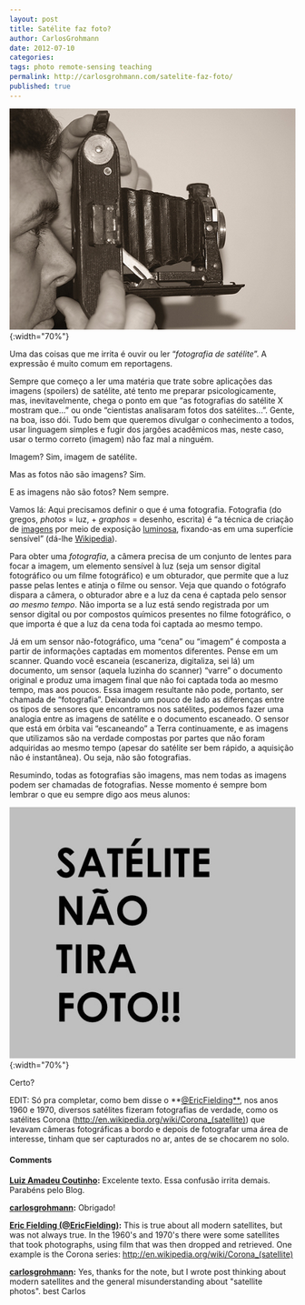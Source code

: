 ```yaml
---
layout: post
title: Satélite faz foto?
author: CarlosGrohmann
date: 2012-07-10
categories: 
tags: photo remote-sensing teaching 
permalink: http://carlosgrohmann.com/satelite-faz-foto/
published: true
---
```



![](/img/29242270.maquina_foto.jpg){:width="70%"}   

Uma das coisas que me irrita é ouvir ou ler “_fotografia de satélite_”. A expressão é muito comum em reportagens.  

Sempre que começo a ler uma matéria que trate sobre aplicações das imagens (spoilers) de satélite, até tento me preparar psicologicamente, mas, inevitavelmente, chega o ponto em que “as fotografias do satélite X mostram que...” ou onde “cientistas analisaram fotos dos satélites...”. Gente, na boa, isso dói. Tudo bem que queremos divulgar o conhecimento a todos, usar linguagem simples e fugir dos jargões acadêmicos mas, neste caso, usar o termo correto (imagem) não faz mal a ninguém.  

Imagem? Sim, imagem de satélite.    

Mas as fotos não são imagens? Sim.    

E as imagens não são fotos? Nem sempre.    

Vamos lá: Aqui precisamos definir o que é uma fotografia.  Fotografia (do gregos, _photos_ = luz, + _graphos_ = desenho, escrita) é “a técnica de criação de [imagens](http://pt.wikipedia.org/wiki/Imagem) por meio de exposição [luminosa](http://pt.wikipedia.org/wiki/Luz), fixando-as em uma superfície sensível” (dá-lhe [Wikipedia](http://pt.wikipedia.org/wiki/Fotografia)).  

Para obter uma _fotografia_, a câmera precisa de um conjunto de lentes para focar a imagem, um elemento sensível à luz (seja um sensor digital fotográfico ou um filme fotográfico) e um obturador, que permite que a luz passe pelas lentes e atinja o filme ou sensor. Veja que quando o fotógrafo dispara a câmera, o obturador abre e a luz da cena é captada pelo sensor _ao mesmo tempo_. Não importa se a luz está sendo registrada por um sensor digital ou por compostos químicos presentes no filme fotográfico, o que importa é que a luz da cena toda foi captada ao mesmo tempo.  

Já em um sensor não-fotográfico, uma “cena” ou “imagem” é composta a partir de informações captadas em momentos diferentes. Pense em um scanner. Quando você escaneia (escaneriza, digitaliza, sei lá) um documento, um sensor (aquela luzinha do scanner) “varre” o documento original e produz uma imagem final que não foi captada toda ao mesmo tempo, mas aos poucos. Essa imagem resultante não pode, portanto, ser chamada de “fotografia”. Deixando um pouco de lado as diferenças entre os tipos de sensores que encontramos nos satélites, podemos fazer uma analogia entre as imagens de satélite e o documento escaneado. O sensor que está em órbita vai “escaneando” a Terra continuamente, e as imagens que utilizamos são na verdade compostas por partes que não foram adquiridas ao mesmo tempo (apesar do satélite ser bem rápido, a aquisição não é instantânea). Ou seja, não são fotografias.   

Resumindo, todas as fotografias são imagens, mas nem todas as imagens podem ser chamadas de fotografias. Nesse momento é sempre bom lembrar o que eu sempre digo aos meus alunos:  

![](/img/slide21.jpg){:width="70%"}    

 Certo?   

 EDIT: Só pra completar, como bem disse o **[@EricFielding**](http://twitter.com/EricFielding), nos anos 1960 e 1970, diversos satélites fizeram fotografias de verdade, como os satélites Corona (<http://en.wikipedia.org/wiki/Corona_(satellite)>) que levavam câmeras fotográficas a bordo e depois de fotografar uma área de interesse, tinham que ser capturados no ar, antes de se chocarem no solo.



#### Comments



**[Luiz Amadeu Coutinho](#29 "2012-08-20 12:00:13"):** Excelente texto. Essa confusão irrita demais. Parabéns pelo Blog.  

**[carlosgrohmann](#30 "2012-08-20 12:16:20"):** Obrigado!  


**[Eric Fielding (@EricFielding)](#31 "2013-02-25 13:07:58"):** This is true about all modern satellites, but was not always true. In the 1960's and 1970's there were some satellites that took photographs, using film that was then dropped and retrieved. One example is the Corona series: http://en.wikipedia.org/wiki/Corona_(satellite)  

**[carlosgrohmann](#32 "2013-02-25 13:35:00"):** Yes, thanks for the note, but I wrote post thinking about modern satellites and the general misunderstanding about "satellite photos". best Carlos  



